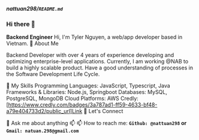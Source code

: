 ***nattuan298/`README.md`***
### Hi there 👋

**Backend Engineer**
Hi, I'm Tyler Nguyen, a web/app developer based in Vietnam.
🌟 About Me

Backend Developer with over 4 years of experience developing and optimizing enterprise-level applications.
Currently, I am working @NAB to build a highly scalable product.
Have a good understanding of processes in the Software Development Life Cycle.

🚀 My Skills
Programming Languages: JavaScript, Typescript, Java
Frameworks & Libraries: Node.js, Springboot
Databases: MySQL, PostgreSQL, MongoDB
Cloud Platforms: AWS
Credly: [https://www.credly.com/badges/3a787ad1-ff59-4633-bf48-a79e404733d2/public_url]Link
💬 Let's Connect

💬 Ask me about anything
📫 📫 How to reach me: **`Github: @nattuan298` or `Gmail: natuan.298@gmail.com `**

